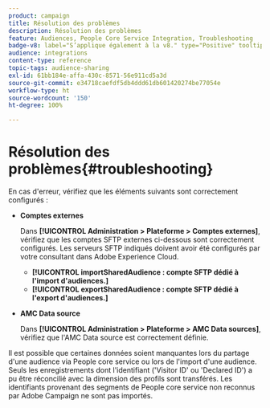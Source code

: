 ```yaml
---
product: campaign
title: Résolution des problèmes
description: Résolution des problèmes
feature: Audiences, People Core Service Integration, Troubleshooting
badge-v8: label="S’applique également à la v8." type="Positive" tooltip="S’applique également à Campaign v8."
audience: integrations
content-type: reference
topic-tags: audience-sharing
exl-id: 61bb184e-affa-430c-8571-56e911cd5a3d
source-git-commit: e34718caefdf5db4ddd61db601420274be77054e
workflow-type: ht
source-wordcount: '150'
ht-degree: 100%

---
```


# Résolution des problèmes{#troubleshooting}



En cas d&#39;erreur, vérifiez que les éléments suivants sont correctement configurés :

* **Comptes externes**

  Dans **[!UICONTROL Administration > Plateforme > Comptes externes]**, vérifiez que les comptes SFTP externes ci-dessous sont correctement configurés. Les serveurs SFTP indiqués doivent avoir été configurés par votre consultant dans Adobe Experience Cloud.

   * **[!UICONTROL importSharedAudience : compte SFTP dédié à l&#39;import d&#39;audiences.]**
   * **[!UICONTROL exportSharedAudience : compte SFTP dédié à l&#39;export d&#39;audiences.]**

* **AMC Data source**

  Dans **[!UICONTROL Administration > Plateforme > AMC Data sources]**, vérifiez que l&#39;AMC Data source est correctement définie.

Il est possible que certaines données soient manquantes lors du partage d&#39;une audience via People core service ou lors de l&#39;import d&#39;une audience. Seuls les enregistrements dont l&#39;identifiant (&#39;Visitor ID&#39; ou &#39;Declared ID&#39;) a pu être réconcilié avec la dimension des profils sont transférés. Les identifiants provenant des segments de People core service non reconnus par Adobe Campaign ne sont pas importés.
